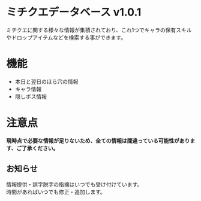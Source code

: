 # ミチクエデータベース v1.0.1
ミチクエに関する様々な情報が集積されており、これ1つでキャラの保有スキルやドロップアイテムなどを検索する事ができます。  

# 機能
- 本日と翌日のほら穴の情報
- キャラ情報
- 隠しボス情報  

# 注意点
**現時点で必要な情報が足りないため、全ての情報は間違っている可能性があります、ご了承ください。**  

## お知らせ
情報提供・誤字脱字の指摘はいつでも受け付けています。  
時間があればいつでも修正・追加します。  
